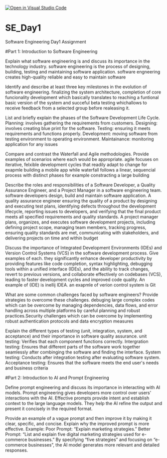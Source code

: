 [![Open in Visual Studio Code](https://classroom.github.com/assets/open-in-vscode-2e0aaae1b6195c2367325f4f02e2d04e9abb55f0b24a779b69b11b9e10269abc.svg)](https://classroom.github.com/online_ide?assignment_repo_id=18410357&assignment_repo_type=AssignmentRepo)
# SE_Day1
Software Engineering Day1 Assignment

#Part 1: Introduction to Software Engineering

Explain what software engineering is and discuss its importance in the technology industry.
software engineering is the process of designing, building, testing and maintaining software application. software engneering creates high-quality reliable and easy to maintain software

Identify and describe at least three key milestones in the evolution of software engineering.
finalizing the system architecture, completion of core funcionality development which basically translates to reaching a funtional basic version of the system and succeful beta testing whichallows to receive feedback from a selected group before realeasing it.

List and briefly explain the phases of the Software Development Life Cycle.
Planning: involves gathering the requirements from customers. Designing: involves creating blue print for the software. Testing: ensuring it meets requirements and functions properly. Development: moving software from testing environment to operating environment. Maintainance: monitoring application for any issues

Compare and contrast the Waterfall and Agile methodologies. Provide examples of scenarios where each would be appropriate.
agile focuses on iterative, felxible development cycles that readily adapt to change for exapmle building a mobile app while waterfall follows a linear, sequencial process with distinct phases for example constracting a large building

Describe the roles and responsibilities of a Software Developer, a Quality Assurance Engineer, and a Project Manager in a software engineering team.
software developers design, build and maintain software application. A quality assurance engineer ensuring the quality of a product by designing and executing test plans, identifying defects throughout the development lifecycle, reporting issues to developers, and verifying that the final product meets all specified requirements and quality standards. A project manager plans, organizes, and executes software development projects, including defining project scope, managing team members, tracking progress, ensuring quality standards are met, communicating with stakeholders, and delivering projects on time and within budget

Discuss the importance of Integrated Development Environments (IDEs) and Version Control Systems (VCS) in the software development process. Give examples of each.
they  significantly enhance developer productivity by providing features like code completion, syntax highlighting, debugging tools within a unified interface (IDEs), and the ability to track changes, revert to previous versions, and collaborate effectively on codebases (VCS), leading to faster development cycles and improved code quality. An example of (IDE) is inellij IDEA. an exapmle of verion control system is Git

What are some common challenges faced by software engineers? Provide strategies to overcome these challenges.
debuging large complex codes which can be overcome by managing dependencies, data flows, and error handling across multiple platforms by careful planning and robust practices.Security challenges which can be overcome by implementing robust authentication protocols and data encryption measures

Explain the different types of testing (unit, integration, system, and acceptance) and their importance in software quality assurance.
unit testing: Verifies that each component functions correctly. Intergration testing: Ensures that different parts of the software work together seamlessly after combinging the software and finding the interface. System testing: Conducts after integration testing after evaluating software system. Acceptance testing: Ensures that the software meets the end user's needs and business criteria

#Part 2: Introduction to AI and Prompt Engineering


Define prompt engineering and discuss its importance in interacting with AI models.
Prompt engineering gives developers more control over users' interactions with the AI. Effective prompts provide intent and establish context to the large language models. They help the AI refine the output and present it concisely in the required format.

Provide an example of a vague prompt and then improve it by making it clear, specific, and concise. Explain why the improved prompt is more effective.
Example: Poor Prompt: “Explain marketing strategies.” Better Prompt: “List and explain five digital marketing strategies used for e-commerce businesses.” By specifying “five strategies” and focusing on “e-commerce businesses”, the AI model generates more relevant and detailed responses.
